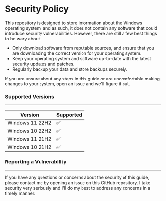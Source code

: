# Security Policy

This repository is designed to store information about the Windows operating system, and as such, it does not contain any software that could introduce security vulnerabilities. However, there are still a few best things to be wary about.

- Only download software from reputable sources, and ensure that you are downloading the correct version for your operating system.
- Keep your operating system and software up-to-date with the latest security updates and patches.
- Regularly backup your data and store backups securely.

If you are unsure about any steps in this guide or are uncomfortable making changes to your system, open an issue and we'll figure it out.

### Supported Versions

----- 

| Version | Supported          |
| ------- | ------------------ |
| Windows 11 22H2   | :white_check_mark: |
| Windows 10 22H2   | :white_check_mark: |
| Windows 11 21H2   | :white_check_mark: |
| Windows 10 21H2   | :white_check_mark: |

### Reporting a Vulnerability

----- 

If you have any questions or concerns about the security of this guide, please contact me by opening an issue on this GitHub repository. I take security very seriously and I'll do my best to address any concerns in a timely manner.

